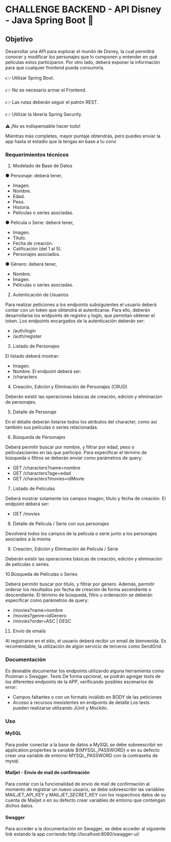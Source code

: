# CHALLENGE BACKEND -  API Disney - Java Spring Boot 🚀

## Objetivo

Desarrollar una API para explorar el mundo de Disney, la cual permitirá conocer y modificar los
personajes que lo componen y entender en qué películas estos participaron. Por otro lado, deberá
exponer la información para que cualquier frontend pueda consumirla.

👉 Utilizar Spring Boot.

👉 No es necesario armar el Frontend.

👉 Las rutas deberán seguir el patrón REST.

👉 Utilizar la librería Spring Security.

⚠️ ¡No es indispensable hacer todo!

Mientras más completes, mayor puntaje obtendrás, pero puedes enviar la app hasta el estadío que la
tengas en base a tu cono

### Requerimientos técnicos
1. Modelado de Base de Datos

● Personaje: deberá tener,
* Imagen.
* Nombre.
* Edad.
* Peso.
* Historia.
* Películas o series asociadas.

● Película o Serie: deberá tener,
* Imagen.
* Título.
* Fecha de creación.
* Calificación (del 1 al 5).
* Personajes asociados.

● Género: deberá tener,
* Nombre.
* Imagen.
* Películas o series asociadas.

2. Autenticación de Usuarios

Para realizar peticiones a los endpoints subsiguientes el usuario deberá contar con un token que
obtendrá al autenticarse. Para ello, deberán desarrollarse los endpoints de registro y login, que
permitan obtener el token.
Los endpoints encargados de la autenticación deberán ser:
* /auth/login
* /auth/register

3. Listado de Personajes

El listado deberá mostrar:
* Imagen.
* Nombre.
El endpoint deberá ser:
* /characters

4. Creación, Edición y Eliminación de Personajes (CRUD)

Deberán existir las operaciones básicas de creación, edición y eliminación de personajes.

5. Detalle de Personaje

En el detalle deberán listarse todos los atributos del character, como así también sus películas o
series relacionadas.

6. Búsqueda de Personajes

Deberá permitir buscar por nombre, y filtrar por edad, peso o películas/series en las que participó.
Para especificar el término de búsqueda o filtros se deberán enviar como parámetros de query:
* GET /characters?name=nombre
* GET /characters?age=edad
* GET /characters?movies=idMovie

7. Listado de Películas

Deberá mostrar solamente los campos imagen, título y fecha de creación.
El endpoint deberá ser:
* GET /movies

8. Detalle de Película / Serie con sus personajes

Devolverá todos los campos de la película o serie junto a los personajes asociados a la misma

9. Creación, Edición y Eliminación de Película / Serie

Deberán existir las operaciones básicas de creación, edición y eliminación de películas o series.

10.Búsqueda de Películas o Series

Deberá permitir buscar por título, y filtrar por género. Además, permitir ordenar los resultados por
fecha de creación de forma ascendiente o descendiente.
El término de búsqueda, filtro u ordenación se deberán especificar como parámetros de query:
* /movies?name=nombre
* /movies?genre=idGenero
* /movies?order=ASC | DESC

11. Envío de emails

Al registrarse en el sitio, el usuario deberá recibir un email de bienvenida. Es recomendable, la
utilización de algún servicio de terceros como SendGrid.

### Documentación

Es deseable documentar los endpoints utilizando alguna herramienta como Postman o
Swagger.
Tests
De forma opcional, se podrán agregar tests de los diferentes endpoints de la APP, verificando
posibles escenarios de error:
- Campos faltantes o con un formato inválido en BODY de las peticiones
- Acceso a recursos inexistentes en endpoints de detalle
Los tests pueden realizarse utilizando JUnit y Mockito.

### Uso
#### MySQL
Para poder conectar a la base de datos a MySQL se debe sobreescribir en application.properties la variable ${MYSQL_PASSWORD}
o en su defecto crear una variable de entorno MYSQL_PASSWORD con la contraseña de mysql.
#### Mailjet - Envío de mail de confirmación
Para contar con la funcionalidad de envío de mail de confirmación al momento de registrar un nuevo usuario, se debe
sobreescribir las variables MAILJET_API_KEY y MAILJET_SECRET_KEY con los respectivos datos de su cuenta de Mailjet o en su defecto
crear variables de entorno que contengan dichos datos.
#### Swagger
Para acceder a la documentación en Swagger, se debe acceder al siguiente link estando la app corriendo
http://localhost:8080/swagger-ui/
